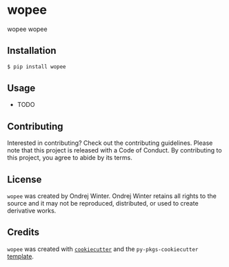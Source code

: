 # wopee
wopee
wopee

## Installation

```bash
$ pip install wopee
```

## Usage

- TODO

## Contributing

Interested in contributing? Check out the contributing guidelines. Please note that this project is released with a Code of Conduct. By contributing to this project, you agree to abide by its terms.

## License

`wopee` was created by Ondrej Winter. Ondrej Winter retains all rights to the source and it may not be reproduced, distributed, or used to create derivative works.

## Credits

`wopee` was created with [`cookiecutter`](https://cookiecutter.readthedocs.io/en/latest/) and the `py-pkgs-cookiecutter` [template](https://github.com/py-pkgs/py-pkgs-cookiecutter).
